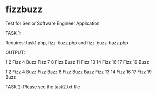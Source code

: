 fizzbuzz
========

Test for Senior Software Engineer Application

TASK 1:

Requires: task1.php, fizz-buzz.php and fizz-buzz-bazz.php

<?php

include 'fizz-buzz.php';

include 'fizz-buzz-bazz.php';

echo fizzbuzz(1,20);

echo fizzbuzzbazz(1,20);


?>

OUTPUT:

1 2 Fizz 4 Buzz Fizz 7 8 Fizz Buzz 11 Fizz 13 14 Fizz 16 17 Fizz 19 Buzz 

1 2 Fizz 4 Buzz Fizz Bazz 8 Fizz Buzz Bazz Fizz 13 14 Fizz 16 17 Fizz 19 Buzz


TASK 2: Please see the task2.txt file
